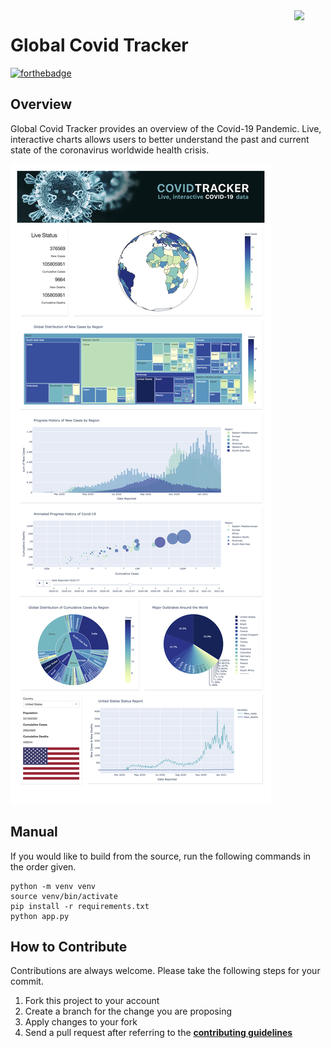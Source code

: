 <img src="https://github.com/ycaglar/.github/blob/master/badge.png" align="right" width="10%"/>

#  Global Covid Tracker
[![forthebadge](https://forthebadge.com/images/badges/made-with-python.svg)](https://forthebadge.com)

## Overview
Global Covid Tracker provides an overview of the Covid-19 Pandemic. Live, interactive charts allows users to better understand the past and current state of the coronavirus worldwide health crisis.

![Tux](/screenshots/screenshot_n.png)

## Manual
<!-- Global Covid Tracker is available at https://www.globalcovidtracker.app \ -->
If you would like to build from the source, run the following commands in the order given.

```
python -m venv venv
source venv/bin/activate
pip install -r requirements.txt
python app.py
```

## How to Contribute
Contributions are always welcome. Please take the following steps for your commit.

1. Fork this project to your account
2. Create a branch for the change you are proposing
3. Apply changes to your fork
4. Send a pull request after referring to the **[contributing guidelines](https://github.com/ycaglar/.github/blob/master/CONTRIBUTING.md)**
